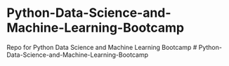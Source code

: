 # Python-Data-Science-and-Machine-Learning-Bootcamp
Repo for Python Data Science and Machine Learning Bootcamp
#   P y t h o n - D a t a - S c i e n c e - a n d - M a c h i n e - L e a r n i n g - B o o t c a m p  
 